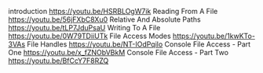 introduction                                    https://youtu.be/HSRBLOgW7ik
Reading From A File                             https://youtu.be/56jFXbC8Xu0
Relative And Absolute Paths                     https://youtu.be/tLP7JduPsaU
Writing To A File                               https://youtu.be/0W79TDiiUTk
File Access Modes                               https://youtu.be/1kwKTo-3VAs
File Handles                                    https://youtu.be/NT-IOdPqilo
Console File Access - Part One                  https://youtu.be/x_fZNObVBkM
Console File Access - Part Two                  https://youtu.be/BfCcY7F8RZQ






